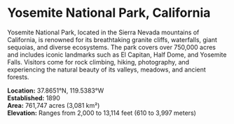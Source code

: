 # Yosemite National Park, California

Yosemite National Park, located in the Sierra Nevada mountains of California, is renowned for its breathtaking granite cliffs, waterfalls, giant sequoias, and diverse ecosystems. The park covers over 750,000 acres and includes iconic landmarks such as El Capitan, Half Dome, and Yosemite Falls. Visitors come for rock climbing, hiking, photography, and experiencing the natural beauty of its valleys, meadows, and ancient forests.

**Location:** 37.8651°N, 119.5383°W  
**Established:** 1890  
**Area:** 761,747 acres (3,081 km²)  
**Elevation:** Ranges from 2,000 to 13,114 feet (610 to 3,997 meters)
